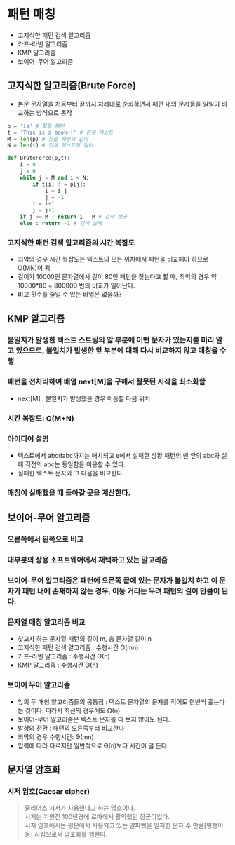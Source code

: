 # 패턴 매칭
* 고지식한 패턴 검색 알고리즘
* 카프-라빈 알고리즘
* KMP 알고리즘
* 보이어-무어 알고리즘
## 고지식한 알고리즘(Brute Force)
* 본문 문자열을 처음부터 끝까지 차례대로 순회하면서 패턴 내의 문자들을 일일이 비교하는 방식으로 동작
```py
p = 'is' # 찾을 패턴
t = 'This is a book~!' # 전체 텍스트
M = len(p) # 찾을 패턴의 길이
N = len(t) # 전체 텍스트의 길이

def BruteForce(p,t):
    i = 0
    j = 0
    while j < M and i < N:
        if t[i] ! = p[j]:
            i = i-j
            j = -1
        i = i+1
        j = j+1
    if j == M : return i - M # 검색 성공
    else : return -1 # 검색 실패
```
### 고지식한 패턴 검색 알고리즘의 시간 복잡도
* 최악의 경우 시간 복잡도는 텍스트의 모든 위치에서 패턴을 비교해야 하므로 O(MN)이 됨
* 길이가 10000인 문자열에서 길이 80인 패턴을 찾는다고 할 때, 최악의 경우 약 10000*80 = 800000 번의 비교가 일어난다.
* 비교 횟수를 줄일 수 있는 바업은 없을까?
## KMP 알고리즘
### 불일치가 발생한 텍스트 스트링의 앞 부분에 어떤 문자가 있는지를 미리 알고 있으므로, 불일치가 발생한 앞 부분에 대해 다시 비교하지 않고 매칭을 수행
### 패턴을 전처리하여 배열 next[M]을 구해서 잘못된 시작을 최소화함
* next[M] : 불일치가 발생했을 경우 이동할 다음 위치
### 시간 복잡도: O(M+N)
### 아이디어 설명
* 텍스트에서 abcdabc까지는 매치되고 e에서 실패한 상황 패턴의 맨 앞의 abc와 실패 직전의 abc는 동일함을 이용할 수 있다.
* 실패한 텍스트 문자와 그 다음을 비교한다.
### 매칭이 실패했을 때 돌아갈 곳을 계산한다.
## 보이어-무어 알고리즘
### 오른쪽에서 왼쪽으로 비교
### 대부분의 상용 소프트웨어에서 채택하고 있는 알고리즘
### 보이어-무어 알고리즘은 패턴에 오른쪽 끝에 있는 문자가 불일치 하고 이 문자가 패턴 내에 존재하지 않는 경우, 이동 거리는 무려 패턴의 길이 만큼이 된다.
### 문자열 매칭 알고리즘 비교
* 찾고자 하는 문자열 패턴의 길이 m, 총 문자열 길이 n
* 고지식한 패턴 검색 알고리즘 : 수행시간 O(mn)
* 카프-라빈 알고리즘 : 수행시간 Θ(n)
* KMP 알고리즘 : 수행시간 Θ(n)
### 보이어 무어 알고리즘
- 앞의 두 매칭 알고리즘들의 공통점 : 텍스트 문자열의 문자를 적어도 한번씩 훑는다는 것이다. 따라서 최선의 경우에도 Ω(n)
- 보이어-무어 알고리즘은 텍스트 문자를 다 보지 않아도 된다.
- 발상의 전환 : 패턴의 오른쪽부터 비교한다
- 최악의 경우 수행시간: Θ(mn)
- 입력에 따라 다르지만 일반적으로 Θ(n)보다 시간이 덜 든다.
## 문자열 암호화
### 시저 암호(Caesar cipher)
> 줄리어스 시저가 사용했다고 하는 암호이다. <br>
> 시저는 기원전 100년경에 로마에서 활약했던 장군이었다.<br>
> 시저 암호에서는 평문에서 사용되고 있는 알파벳을 일저한 문자 수 만큼[평행이동] 시킴으로써 암호화를 행한다.
